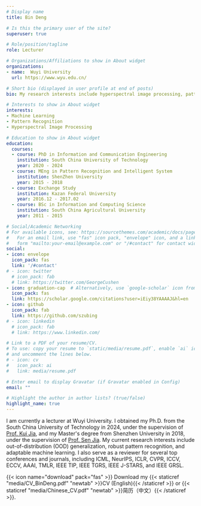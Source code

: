 ```yaml
---
# Display name
title: Bin Deng

# Is this the primary user of the site?
superuser: true

# Role/position/tagline
role: Lecturer

# Organizations/Affiliations to show in About widget
organizations:
- name:  Wuyi University
  url: https://www.wyu.edu.cn/

# Short bio (displayed in user profile at end of posts)
bio: My research interests include hyperspectral image processing, pattern recognition and machine learning.

# Interests to show in About widget
interests:
- Machine Learning
- Pattern Recognition
- Hyperspectral Image Processing

# Education to show in About widget
education:
  courses:
  - course: PhD in Information and Communication Engineering
    institution: South China University of Technology
    year: 2020 - 2024
  - course: MEng in Pattern Recognition and Intelligent System
    institution: ShenZhen University
    year: 2015 - 2018
  - course: Exchange Study
    institution: Kazan Federal University
    year: 2016.12 - 2017.02
  - course: BSc in Information and Computing Science
    institution: South China Agricultural University
    year: 2011 - 2015

# Social/Academic Networking
# For available icons, see: https://sourcethemes.com/academic/docs/page-builder/#icons
#   For an email link, use "fas" icon pack, "envelope" icon, and a link in the
#   form "mailto:your-email@example.com" or "/#contact" for contact widget.
social:
- icon: envelope
  icon_pack: fas
  link: '/#contact'
# - icon: twitter
  # icon_pack: fab
  # link: https://twitter.com/GeorgeCushen
- icon: graduation-cap  # Alternatively, use `google-scholar` icon from `ai` icon pack
  icon_pack: fas
  link: https://scholar.google.com/citations?user=iEiy38YAAAAJ&hl=en
- icon: github
  icon_pack: fab
  link: https://github.com/szubing
# - icon: linkedin
  # icon_pack: fab
  # link: https://www.linkedin.com/

# Link to a PDF of your resume/CV.
# To use: copy your resume to `static/media/resume.pdf`, enable `ai` icons in `params.toml`, 
# and uncomment the lines below.
# - icon: cv
#   icon_pack: ai
#   link: media/resume.pdf

# Enter email to display Gravatar (if Gravatar enabled in Config)
email: ""

# Highlight the author in author lists? (true/false)
highlight_name: true
---
```


I am currently a lecturer at Wuyi University. I obtained my Ph.D. from the South China University of Technology in 2024, under the supervision of [Prof. Kui Jia](http://kuijia.site/), and my Master's degree from Shenzhen University in 2018, under the supervision of [Prof. Sen Jia](http://jiasen.tech/jiasen/). My current research interests include out-of-distribution (OOD) generalization, robust pattern recognition, and adaptable machine learning. I also serve as a reviewer for several top conferences and journals, including ICML, NeurIPS, ICLR, CVPR, ICCV, ECCV, AAAI, TMLR, IEEE TIP, IEEE TGRS, IEEE J-STARS, and IEEE GRSL.

{{< icon name="download" pack="fas" >}} Download my {{< staticref "media/CV_BinDeng.pdf" "newtab" >}}CV (English){{< /staticref >}} or {{< staticref "media/Chinese_CV.pdf" "newtab" >}}简历（中文）{{< /staticref >}}.
